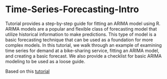 # Time-Series-Forecasting-Intro
 Tutorial provides a step-by-step guide for fitting an ARIMA model using R. ARIMA models are a popular and flexible class of forecasting model that utilize historical information to make predictions. This type of model is a basic forecasting technique that can be used as a foundation for more complex models. In this tutorial, we walk through an example of examining time series for demand at a bike-sharing service, fitting an ARIMA model, and creating a basic forecast. We also provide a checklist for basic ARIMA modeling to be used as a loose guide.

Based on this [tutorial](https://www.datascience.com/learn-data-science/tutorials/introduction-to-forecasting-with-arima-r-data-science)

